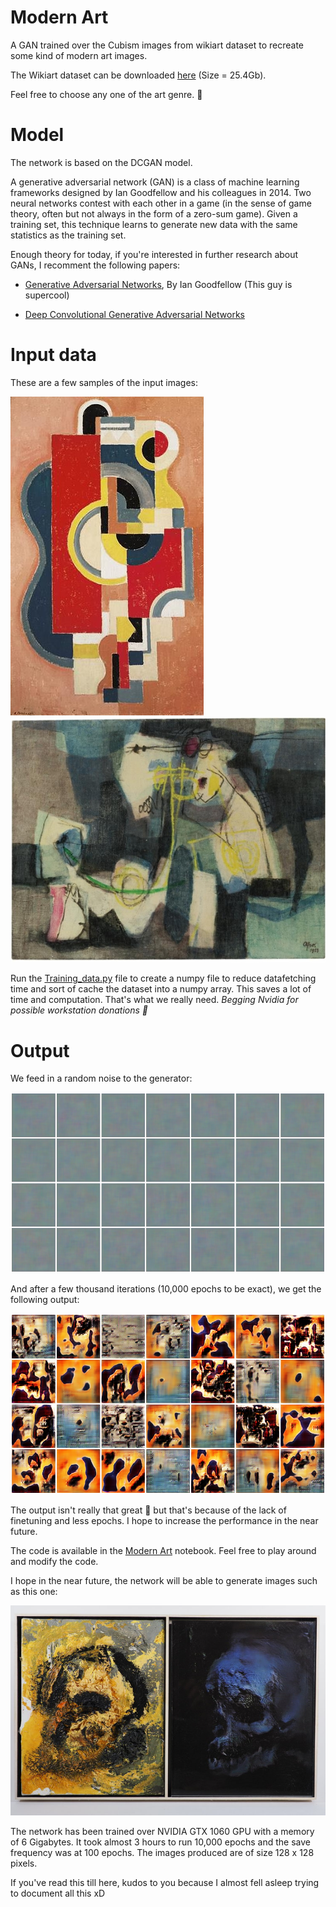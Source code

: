 # Modern Art

A GAN trained over the Cubism images from wikiart dataset to recreate some kind of modern art images.

The Wikiart dataset can be downloaded [here](http://web.fsktm.um.edu.my/~cschan/source/ICIP2017/wikiart.zip) (Size = 25.4Gb).

Feel free to choose any one of the art genre. :grimacing:

# Model

The network is based on the DCGAN model.

A generative adversarial network (GAN) is a class of machine learning frameworks designed by Ian Goodfellow and his colleagues in 2014. Two neural networks contest with each other in a game (in the sense of game theory, often but not always in the form of a zero-sum game). Given a training set, this technique learns to generate new data with the same statistics as the training set.

Enough theory for today, if you're interested in further research about GANs, I recomment the following papers:

  - [Generative Adversarial Networks](https://arxiv.org/abs/1406.2661), By Ian Goodfellow (This guy is supercool)

  - [Deep Convolutional Generative Adversarial Networks](https://arxiv.org/abs/1511.06434)

# Input data

These are a few samples of the input images:

![](Images/Input_Image1.jpg) ![](Images/Input_Image2.jpg)

Run the [Training_data.py](Training_data.py) file to create a numpy file to reduce datafetching time and sort of cache the dataset into a numpy array. This saves a lot of time and computation. That's what we really need. *Begging Nvidia for possible workstation donations :eyes:*

# Output

We feed in a random noise to the generator:

![](Images/trained-1.png)

And after a few thousand iterations (10,000 epochs to be exact), we get the following output:

![](Images/trained-100.png)

The output isn't really that great :anger: but that's because of the lack of finetuning and less epochs. I hope to increase the performance in the near future. 

The code is available in the [Modern Art](Modern%20Art.ipynb) notebook. Feel free to play around and modify the code.

I hope in the near future, the network will be able to generate images such as this one:

![](Images/Goal.jpeg)

The network has been trained over NVIDIA GTX 1060 GPU with a memory of 6 Gigabytes. It took almost 3 hours to run 10,000 epochs and the save frequency was at 100 epochs. The images produced are of size 128 x 128 pixels. 

If you've read this till here, kudos to you because I almost fell asleep trying to document all this xD
